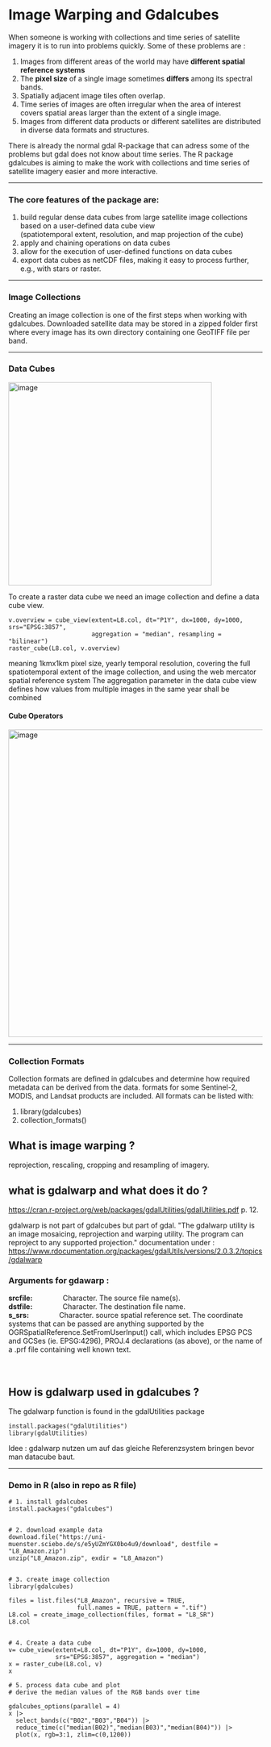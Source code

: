 # Image Warping and Gdalcubes
When someone is working with collections and time series of satellite imagery it is to run into problems quickly.
 Some of these problems are :
  1. Images from different areas of the world may have __different spatial reference systems__
  2. The __pixel size__ of a single image sometimes __differs__ among its spectral bands.
  3. Spatially adjacent image tiles often overlap.
  4. Time series of images are often irregular when the area of interest covers spatial areas larger than the extent of a           single image.
  5. Images from different data products or different satellites are distributed in diverse data formats and structures.

There is already the normal gdal R-package that can adress some of the problems but gdal does not know about time series.
The R package gdalcubes is aiming to make the work with collections and time series of satellite imagery easier and more interactive.
<hr/>

### The core features of the package are:

1. build regular dense data cubes from large satellite image collections based on a user-defined data cube view          
   (spatiotemporal extent, resolution, and map projection of the cube)
2. apply and chaining operations on data cubes
3. allow for the execution of user-defined functions on data cubes
4. export data cubes as netCDF files, making it easy to process further, e.g., with stars or raster.
<hr/>

### Image Collections
Creating an image collection is one of the first steps when working with gdalcubes. Downloaded satellite data may be stored in a zipped folder first where every image has its own directory containing one GeoTIFF file per band.
<hr/>

### Data Cubes
 <img width="403" alt="image" src="https://github.com/kwundram2602/geosoft2-2023/assets/134778951/2fe44219-fa86-45cf-bf2e-e2475c89f45f">
 
 
To create a raster data cube we need an image collection and define a data cube view.
```{r}
v.overview = cube_view(extent=L8.col, dt="P1Y", dx=1000, dy=1000, srs="EPSG:3857", 
                       aggregation = "median", resampling = "bilinear")
raster_cube(L8.col, v.overview)
```
meaning 1kmx1km pixel size, yearly temporal resolution, covering the full spatiotemporal extent of the image collection, and using the web mercator spatial reference system
The aggregation parameter in the data cube view defines how values from multiple images in the same year shall be combined
#### Cube Operators
<img width="610" alt="image" src="https://github.com/kwundram2602/geosoft2-2023/assets/134778951/c3e01558-da93-4322-ad97-42733d9632ef">



<hr/>

### Collection Formats

Collection formats are defined in gdalcubes and determine how required metadata can be derived from the data.
formats for some Sentinel-2, MODIS, and Landsat products are included.
All formats can be listed with:
1. library(gdalcubes)
2. collection_formats()

## What is image warping ?
reprojection, rescaling, cropping and resampling of imagery.


## what is gdalwarp and what does it do ?
https://cran.r-project.org/web/packages/gdalUtilities/gdalUtilities.pdf  p. 12.

gdalwarp is not part of gdalcubes but part of gdal.
"The gdalwarp utility is an image mosaicing, reprojection and warping utility. The program can reproject to any supported projection."
documentation under : https://www.rdocumentation.org/packages/gdalUtils/versions/2.0.3.2/topics/gdalwarp

 ### Arguments for gdawarp : 

__srcfile:__   	&emsp;&emsp;&emsp;&emsp;Character. The source file name(s). <br/>
__dstfile:__	&emsp;&emsp;&emsp;&emsp;Character. The destination file name.<br/>
  __s_srs:__    &emsp;&emsp;&emsp;&emsp;Character. source spatial reference set. The coordinate systems that can be passed are anything supported by the OGRSpatialReference.SetFromUserInput() call, which includes EPSG PCS and GCSes (ie. EPSG:4296), PROJ.4 declarations (as above), or the name of a .prf file containing well known text.<br/>
<br/>
<br/>

## How is gdalwarp used in gdalcubes ?
The gdalwarp function is found in the gdalUtilities package
```{r}
install.packages("gdalUtilities")
library(gdalUtilities)
```
Idee : gdalwarp nutzen um auf das gleiche Referenzsystem bringen bevor man datacube baut.
<hr/>

### Demo in R (also in repo as R file)

```{r}
# 1. install gdalcubes
install.packages("gdalcubes")


# 2. download example data
download.file("https://uni-muenster.sciebo.de/s/e5yUZmYGX0bo4u9/download", destfile = "L8_Amazon.zip")
unzip("L8_Amazon.zip", exdir = "L8_Amazon")


# 3. create image collection
library(gdalcubes)

files = list.files("L8_Amazon", recursive = TRUE, 
                   full.names = TRUE, pattern = ".tif") 
L8.col = create_image_collection(files, format = "L8_SR")
L8.col


# 4. Create a data cube
v= cube_view(extent=L8.col, dt="P1Y", dx=1000, dy=1000, 
             srs="EPSG:3857", aggregation = "median")
x = raster_cube(L8.col, v) 
x

# 5. process data cube and plot
# derive the median values of the RGB bands over time

gdalcubes_options(parallel = 4)
x |>
  select_bands(c("B02","B03","B04")) |>
  reduce_time(c("median(B02)","median(B03)","median(B04)")) |>
  plot(x, rgb=3:1, zlim=c(0,1200))
```

